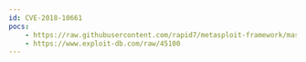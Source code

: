 ```yaml
---
id: CVE-2018-10661
pocs:
    - https://raw.githubusercontent.com/rapid7/metasploit-framework/master/modules/exploits/linux/http/axis_srv_parhand_rce.rb
    - https://www.exploit-db.com/raw/45100
---
```

